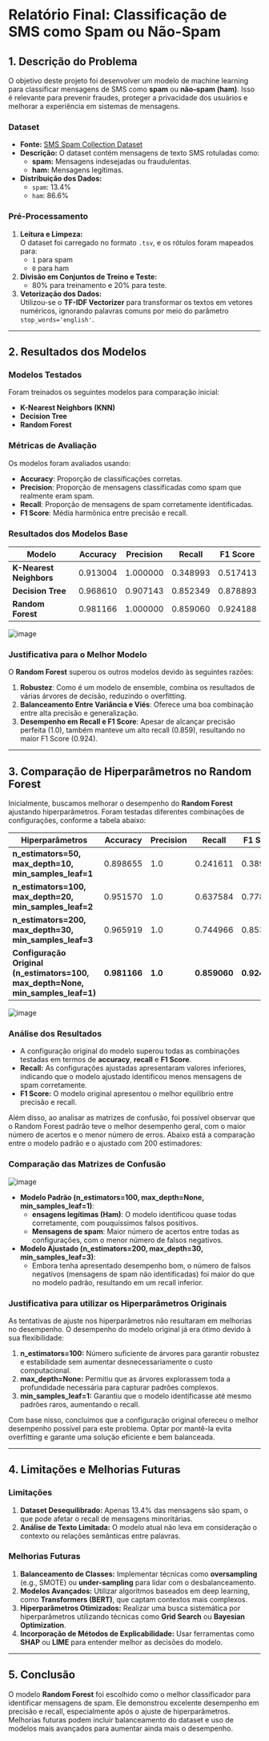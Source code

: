 # Relatório Final: Classificação de SMS como Spam ou Não-Spam

## 1. Descrição do Problema

O objetivo deste projeto foi desenvolver um modelo de machine learning para classificar mensagens de SMS como **spam** ou **não-spam (ham)**. Isso é relevante para prevenir fraudes, proteger a privacidade dos usuários e melhorar a experiência em sistemas de mensagens.

### Dataset
- **Fonte:** [SMS Spam Collection Dataset](https://raw.githubusercontent.com/justmarkham/pycon-2016-tutorial/master/data/sms.tsv)
- **Descrição:** O dataset contém mensagens de texto SMS rotuladas como:
  - **spam:** Mensagens indesejadas ou fraudulentas.
  - **ham:** Mensagens legítimas.
- **Distribuição dos Dados:**  
  - `spam`: 13.4%  
  - `ham`: 86.6%
  
### Pré-Processamento
1. **Leitura e Limpeza:**  
   O dataset foi carregado no formato `.tsv`, e os rótulos foram mapeados para:
   - `1` para spam
   - `0` para ham
2. **Divisão em Conjuntos de Treino e Teste:**  
   - 80% para treinamento e 20% para teste.
3. **Vetorização dos Dados:**  
   Utilizou-se o **TF-IDF Vectorizer** para transformar os textos em vetores numéricos, ignorando palavras comuns por meio do parâmetro `stop_words='english'`.

---

## 2. Resultados dos Modelos

### Modelos Testados
Foram treinados os seguintes modelos para comparação inicial:
- **K-Nearest Neighbors (KNN)**
- **Decision Tree**
- **Random Forest**

### Métricas de Avaliação
Os modelos foram avaliados usando:
- **Accuracy**: Proporção de classificações corretas.
- **Precision**: Proporção de mensagens classificadas como spam que realmente eram spam.
- **Recall**: Proporção de mensagens de spam corretamente identificadas.
- **F1 Score**: Média harmônica entre precisão e recall.

### Resultados dos Modelos Base
| Modelo                | Accuracy  | Precision | Recall  | F1 Score |
|-----------------------|-----------|-----------|---------|----------|
| **K-Nearest Neighbors** | 0.913004  | 1.000000  | 0.348993 | 0.517413 |
| **Decision Tree**      | 0.968610  | 0.907143  | 0.852349 | 0.878893 |
| **Random Forest**      | 0.981166  | 1.000000  | 0.859060 | 0.924188 |

![image](https://github.com/user-attachments/assets/9da3044d-239c-4178-a5b0-3d7001ea9268)

### Justificativa para o Melhor Modelo
O **Random Forest** superou os outros modelos devido às seguintes razões:
1. **Robustez**: Como é um modelo de ensemble, combina os resultados de várias árvores de decisão, reduzindo o overfitting.
2. **Balanceamento Entre Variância e Viés**: Oferece uma boa combinação entre alta precisão e generalização.
3. **Desempenho em Recall e F1 Score**: Apesar de alcançar precisão perfeita (1.0), também manteve um alto recall (0.859), resultando no maior F1 Score (0.924).

---

## 3. Comparação de Hiperparâmetros no Random Forest

Inicialmente, buscamos melhorar o desempenho do **Random Forest** ajustando hiperparâmetros. Foram testadas diferentes combinações de configurações, conforme a tabela abaixo:

| Hiperparâmetros                                | Accuracy  | Precision | Recall  | F1 Score |
|------------------------------------------------|-----------|-----------|---------|----------|
| **n_estimators=50, max_depth=10, min_samples_leaf=1**  | 0.898655  | 1.0       | 0.241611 | 0.389189 |
| **n_estimators=100, max_depth=20, min_samples_leaf=2** | 0.951570  | 1.0       | 0.637584 | 0.778689 |
| **n_estimators=200, max_depth=30, min_samples_leaf=3** | 0.965919  | 1.0       | 0.744966 | 0.853846 |
| **Configuração Original (n_estimators=100, max_depth=None, min_samples_leaf=1)** | **0.981166**  | **1.0**   | **0.859060** | **0.924188** |

![image](https://github.com/user-attachments/assets/15bb3f78-270f-43af-9d26-e83864077181)

### Análise dos Resultados
- A configuração original do modelo superou todas as combinações testadas em termos de **accuracy**, **recall** e **F1 Score**.  
- **Recall:** As configurações ajustadas apresentaram valores inferiores, indicando que o modelo ajustado identificou menos mensagens de spam corretamente.  
- **F1 Score:** O modelo original apresentou o melhor equilíbrio entre precisão e recall.  

Além disso, ao analisar as matrizes de confusão, foi possível observar que o Random Forest padrão teve o melhor desempenho geral, com o maior número de acertos e o menor número de erros. Abaixo está a comparação entre o modelo padrão e o ajustado com 200 estimadores:
### Comparação das Matrizes de Confusão
![image](https://github.com/user-attachments/assets/71d19d2f-7176-485f-83b2-e66f26e1bbd7)
- **Modelo Padrão (n_estimators=100, max_depth=None, min_samples_leaf=1)**:
  - **ensagens legítimas (Ham)**: O modelo identificou quase todas corretamente, com pouquíssimos falsos positivos.
  - **Mensagens de spam**: Maior número de acertos entre todas as configurações, com o menor número de falsos negativos.
- **Modelo Ajustado (n_estimators=200, max_depth=30, min_samples_leaf=3)**:
  - Embora tenha apresentado desempenho bom, o número de falsos negativos (mensagens de spam não identificadas) foi maior do que no modelo padrão, resultando em um recall inferior.

### Justificativa para utilizar os Hiperparâmetros Originais
As tentativas de ajuste nos hiperparâmetros não resultaram em melhorias no desempenho. O desempenho do modelo original já era ótimo devido à sua flexibilidade:  
1. **n_estimators=100:** Número suficiente de árvores para garantir robustez e estabilidade sem aumentar desnecessariamente o custo computacional.  
2. **max_depth=None:** Permitiu que as árvores explorassem toda a profundidade necessária para capturar padrões complexos.  
3. **min_samples_leaf=1:** Garantiu que o modelo identificasse até mesmo padrões raros, aumentando o recall.

Com base nisso, concluímos que a configuração original ofereceu o melhor desempenho possível para este problema. Optar por mantê-la evita overfitting e garante uma solução eficiente e bem balanceada.

---

## 4. Limitações e Melhorias Futuras

### Limitações
1. **Dataset Desequilibrado:** Apenas 13.4% das mensagens são spam, o que pode afetar o recall de mensagens minoritárias.
2. **Análise de Texto Limitada:** O modelo atual não leva em consideração o contexto ou relações semânticas entre palavras.

### Melhorias Futuras
1. **Balanceamento de Classes:** Implementar técnicas como **oversampling** (e.g., SMOTE) ou **under-sampling** para lidar com o desbalanceamento.
2. **Modelos Avançados:** Utilizar algoritmos baseados em deep learning, como **Transformers (BERT)**, que captam contextos mais complexos.
3. **Hiperparâmetros Otimizados:** Realizar uma busca sistemática por hiperparâmetros utilizando técnicas como **Grid Search** ou **Bayesian Optimization**.
4. **Incorporação de Métodos de Explicabilidade:** Usar ferramentas como **SHAP** ou **LIME** para entender melhor as decisões do modelo.

---

## 5. Conclusão

O modelo **Random Forest** foi escolhido como o melhor classificador para identificar mensagens de spam. Ele demonstrou excelente desempenho em precisão e recall, especialmente após o ajuste de hiperparâmetros. Melhorias futuras podem incluir balanceamento do dataset e uso de modelos mais avançados para aumentar ainda mais o desempenho.
